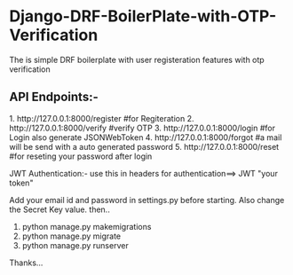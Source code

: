 # Django-DRF-BoilerPlate-with-OTP-Verification
The is simple DRF boilerplate with user registeration features with otp verification 


<h2>API Endpoints:- </h2>
1. http://127.0.0.1:8000/register       #for Regiteration
2. http://127.0.0.1:8000/verify         #verify OTP
3. http://127.0.0.1:8000/login          #for Login also generate JSONWebToken    
4. http://127.0.0.1:8000/forgot         #a mail will be send with a auto generated password
5. http://127.0.0.1:8000/reset          #for reseting your password after login


JWT Authentication:-
use this in headers for authentication==> JWT "your token" 


Add your email id and password in settings.py before starting. Also change the Secret Key value.
then..
1. python manage.py makemigrations
2. python manage.py migrate
3. python manage.py runserver

Thanks...
